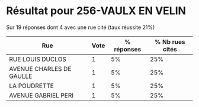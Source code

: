 # Résultat pour 256-VAULX EN VELIN

Sur 19 réponses dont 4 avec une rue cité (taux réussite 21%)

| Rue | Vote | % réponses | % Nb rues cités|
|-----|------|------------|----------------|
| RUE LOUIS DUCLOS | 1 | 5% | 25%|
| AVENUE CHARLES DE GAULLE | 1 | 5% | 25%|
| LA POUDRETTE | 1 | 5% | 25%|
| AVENUE GABRIEL PERI | 1 | 5% | 25%|
